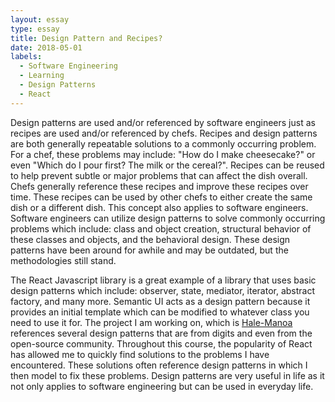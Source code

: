 ```yaml
---
layout: essay
type: essay
title: Design Pattern and Recipes?
date: 2018-05-01
labels:
  - Software Engineering
  - Learning
  - Design Patterns
  - React
---
```


Design patterns are used and/or referenced by software engineers just as recipes are used and/or referenced by chefs. Recipes and design patterns are both generally repeatable solutions to a commonly occurring problem. For a chef, these problems may include: "How do I make cheesecake?" or even "Which do I pour first? The milk or the cereal?". Recipes can be reused to help prevent subtle or major problems that can affect the dish overall. Chefs generally reference these recipes and improve these recipes over time. These recipes can be used by other chefs to either create the same dish or a different dish. This concept also applies to software engineers. Software engineers can utilize design patterns to solve commonly occurring problems which include: class and object creation, structural behavior of these classes and objects, and the behavioral design. These design patterns have been around for awhile and may be outdated, but the methodologies still stand.

The React Javascript library is a great example of a library that uses basic design patterns which include: observer, state, mediator, iterator, abstract factory, and many more. Semantic UI acts as a design pattern because it provides an initial template which can be modified to whatever class you need to use it for. The project I am working on, which is <a href="https://hale-manoa.github.io/"> Hale-Manoa </a> references several design patterns that are from digits and even from the open-source community. Throughout this course, the popularity of React has allowed me to quickly find solutions to the problems I have encountered. These solutions often reference design patterns in which I then model to fix these problems. Design patterns are very useful in life as it not only applies to software engineering but can be used in everyday life.
